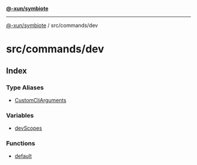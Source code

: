 [**@-xun/symbiote**](../../../README.md)

***

[@-xun/symbiote](../../../README.md) / src/commands/dev

# src/commands/dev

## Index

### Type Aliases

- [CustomCliArguments](type-aliases/CustomCliArguments.md)

### Variables

- [devScopes](variables/devScopes.md)

### Functions

- [default](functions/default.md)
